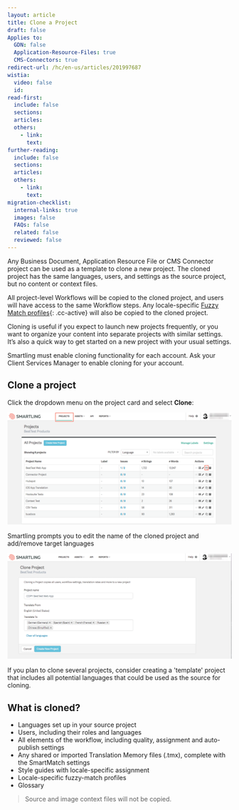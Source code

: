 ```yaml
---
layout: article
title: Clone a Project
draft: false
Applies to:
  GDN: false
  Application-Resource-Files: true
  CMS-Connectors: true
redirect-url: /hc/en-us/articles/201997687
wistia:
  video: false
  id:
read-first:
  include: false
  sections:
  articles:
  others:
    - link:
      text:
further-reading:
  include: false
  sections:
  articles:
  others:
    - link:
      text:
migration-checklist:
  internal-links: true
  images: false
  FAQs: false
  related: false
  reviewed: false
---
```



Any Business Document, Application Resource File or CMS Connector project can be used as a template to clone a new project. The cloned project has the same languages, users, and settings as the source project, but no content or context files.

All project-level Workflows will be copied to the cloned project, and users will have access to the same Workflow steps. Any locale-specific [Fuzzy Match profiles](/support/articles/fuzzy-match-estimates/){: .cc-active} will also be copied to the cloned project.

Cloning is useful if you expect to launch new projects frequently, or you want to organize your content into separate projects with similar settings. It’s also a quick way to get started on a new project with your usual settings.

Smartling must enable cloning functionality for each account. Ask your Client Services Manager to enable cloning for your account.

## Clone a project

Click the dropdown menu on the project card and select **Clone**:

![](/uploads/versions/smartling___account_dashboard-1---x----1254-628x---.png)

Smartling prompts you to edit the name of the cloned project and add/remove target languages

![](/uploads/versions/smartling___clone_project_and_smartling_help_center---x----1257-593x---.png)

If you plan to clone several projects, consider creating a 'template' project that includes all potential languages that could be used as the source for cloning.

## What is cloned?

* Languages set up in your source project
* Users, including their roles and languages
* All elements of the workflow, including quality, assignment and auto-publish settings
* Any shared or imported Translation Memory files (.tmx), complete with the SmartMatch settings
* Style guides with locale-specific assignment
* Locale-specific fuzzy-match profiles
* Glossary


> Source and image context files will not be copied.